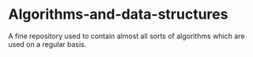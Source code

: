 # Algorithms-and-data-structures
A fine repository used to contain almost all sorts of algorithms which are used on a regular basis.
